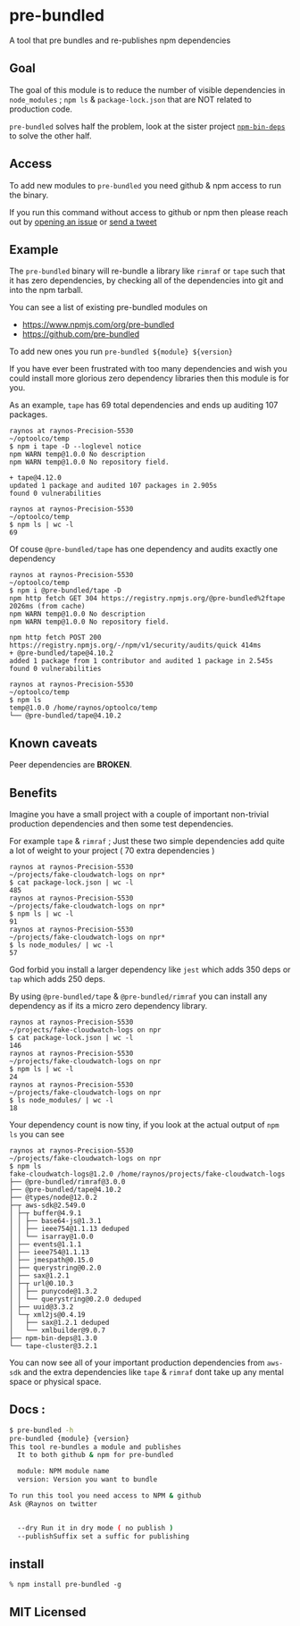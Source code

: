 # pre-bundled

A tool that pre bundles and re-publishes npm dependencies

## Goal

The goal of this module is to reduce the number of visible
dependencies in `node_modules` ; `npm ls` & `package-lock.json`
that are NOT related to production code.

`pre-bundled` solves half the problem, look at the sister
project [`npm-bin-deps`][npm-bin-deps] to solve the other half.


## Access

To add new modules to `pre-bundled` you need github & npm access
to run the binary.

If you run this command without access to github or npm then
please reach out by [opening an issue][issue] or
[send a tweet][tweet]

## Example

The `pre-bundled` binary will re-bundle a library like `rimraf`
or `tape` such that it has zero dependencies, by checking all
of the dependencies into git and into the npm tarball.

You can see a list of existing pre-bundled modules on

 - https://www.npmjs.com/org/pre-bundled
 - https://github.com/pre-bundled

To add new ones you run `pre-bundled ${module} ${version}`

If you have ever been frustrated with too many dependencies and
wish you could install more glorious zero dependency libraries
then this module is for you.

As an example, `tape` has 69 total dependencies and ends up
auditing 107 packages.

```
raynos at raynos-Precision-5530
~/optoolco/temp
$ npm i tape -D --loglevel notice
npm WARN temp@1.0.0 No description
npm WARN temp@1.0.0 No repository field.

+ tape@4.12.0
updated 1 package and audited 107 packages in 2.905s
found 0 vulnerabilities

raynos at raynos-Precision-5530
~/optoolco/temp
$ npm ls | wc -l
69
```

Of couse `@pre-bundled/tape` has one dependency and audits
exactly one dependency

```
raynos at raynos-Precision-5530
~/optoolco/temp
$ npm i @pre-bundled/tape -D
npm http fetch GET 304 https://registry.npmjs.org/@pre-bundled%2ftape 2026ms (from cache)
npm WARN temp@1.0.0 No description
npm WARN temp@1.0.0 No repository field.

npm http fetch POST 200 https://registry.npmjs.org/-/npm/v1/security/audits/quick 414ms
+ @pre-bundled/tape@4.10.2
added 1 package from 1 contributor and audited 1 package in 2.545s
found 0 vulnerabilities

raynos at raynos-Precision-5530
~/optoolco/temp
$ npm ls
temp@1.0.0 /home/raynos/optoolco/temp
└── @pre-bundled/tape@4.10.2
```

## Known caveats

Peer dependencies are **BROKEN**.

## Benefits

Imagine you have a small project with a couple of important
non-trivial production dependencies and then some test
dependencies.

For example `tape` & `rimraf` ; Just these two simple dependencies
add quite a lot of weight to your project ( 70 extra dependencies )

```
raynos at raynos-Precision-5530
~/projects/fake-cloudwatch-logs on npr*
$ cat package-lock.json | wc -l
485
raynos at raynos-Precision-5530
~/projects/fake-cloudwatch-logs on npr*
$ npm ls | wc -l
91
raynos at raynos-Precision-5530
~/projects/fake-cloudwatch-logs on npr*
$ ls node_modules/ | wc -l
57
```

God forbid you install a larger dependency like `jest` which adds
350 deps or `tap` which adds 250 deps.

By using `@pre-bundled/tape` & `@pre-bundled/rimraf` you can
install any dependency as if its a micro zero dependency library.

```
raynos at raynos-Precision-5530
~/projects/fake-cloudwatch-logs on npr
$ cat package-lock.json | wc -l
146
raynos at raynos-Precision-5530
~/projects/fake-cloudwatch-logs on npr
$ npm ls | wc -l
24
raynos at raynos-Precision-5530
~/projects/fake-cloudwatch-logs on npr
$ ls node_modules/ | wc -l
18
```

Your dependency count is now tiny, if you look at the actual
output of `npm ls` you can see

```
raynos at raynos-Precision-5530
~/projects/fake-cloudwatch-logs on npr
$ npm ls
fake-cloudwatch-logs@1.2.0 /home/raynos/projects/fake-cloudwatch-logs
├── @pre-bundled/rimraf@3.0.0
├── @pre-bundled/tape@4.10.2
├── @types/node@12.0.2
├─┬ aws-sdk@2.549.0
│ ├─┬ buffer@4.9.1
│ │ ├── base64-js@1.3.1
│ │ ├── ieee754@1.1.13 deduped
│ │ └── isarray@1.0.0
│ ├── events@1.1.1
│ ├── ieee754@1.1.13
│ ├── jmespath@0.15.0
│ ├── querystring@0.2.0
│ ├── sax@1.2.1
│ ├─┬ url@0.10.3
│ │ ├── punycode@1.3.2
│ │ └── querystring@0.2.0 deduped
│ ├── uuid@3.3.2
│ └─┬ xml2js@0.4.19
│   ├── sax@1.2.1 deduped
│   └── xmlbuilder@9.0.7
├── npm-bin-deps@1.3.0
└── tape-cluster@3.2.1
```

You can now see all of your important production dependencies from
`aws-sdk` and the extra dependencies like `tape` & `rimraf` dont
take up any mental space or physical space.

## Docs :

```sh
$ pre-bundled -h
pre-bundled {module} {version}
This tool re-bundles a module and publishes
  It to both github & npm for pre-bundled

  module: NPM module name
  version: Version you want to bundle

To run this tool you need access to NPM & github
Ask @Raynos on twitter


  --dry Run it in dry mode ( no publish )
  --publishSuffix set a suffic for publishing
```

## install

```
% npm install pre-bundled -g
```

## MIT Licensed

  [npm-bin-deps]: https://github.com/Raynos/npm-bin-deps
  [issue]: https://github.com/Raynos/pre-bundled/issues/new
  [tweet]: https://twitter.com/Raynos
